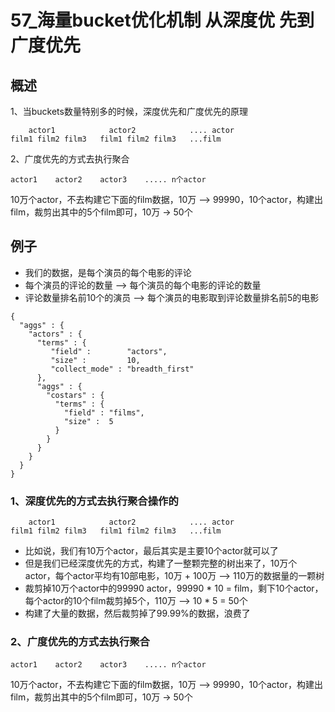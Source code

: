 # 57_海量bucket优化机制 从深度优 先到广度优先


## 概述

1、当buckets数量特别多的时候，深度优先和广度优先的原理

```
    actor1            actor2            .... actor
film1 film2 film3   film1 film2 film3   ...film
```

2、广度优先的方式去执行聚合

```
actor1    actor2    actor3    ..... n个actor
```

10万个actor，不去构建它下面的film数据，10万 --> 99990，10个actor，构建出film，裁剪出其中的5个film即可，10万 -> 50个


## 例子



* 我们的数据，是每个演员的每个电影的评论
* 每个演员的评论的数量 --> 每个演员的每个电影的评论的数量
* 评论数量排名前10个的演员 --> 每个演员的电影取到评论数量排名前5的电影

```
{
  "aggs" : {
    "actors" : {
      "terms" : {
         "field" :        "actors",
         "size" :         10,
         "collect_mode" : "breadth_first" 
      },
      "aggs" : {
        "costars" : {
          "terms" : {
            "field" : "films",
            "size" :  5
          }
        }
      }
    }
  }
}
```

### 1、深度优先的方式去执行聚合操作的

```
    actor1            actor2            .... actor
film1 film2 film3   film1 film2 film3   ...film
```

* 比如说，我们有10万个actor，最后其实是主要10个actor就可以了
* 但是我们已经深度优先的方式，构建了一整颗完整的树出来了，10万个actor，每个actor平均有10部电影，10万 + 100万 --> 110万的数据量的一颗树
* 裁剪掉10万个actor中的99990 actor，99990 * 10 = film，剩下10个actor，每个actor的10个film裁剪掉5个，110万 --> 10 * 5 = 50个
* 构建了大量的数据，然后裁剪掉了99.99%的数据，浪费了

### 2、广度优先的方式去执行聚合

```
actor1    actor2    actor3    ..... n个actor
```

10万个actor，不去构建它下面的film数据，10万 --> 99990，10个actor，构建出film，裁剪出其中的5个film即可，10万 -> 50个

